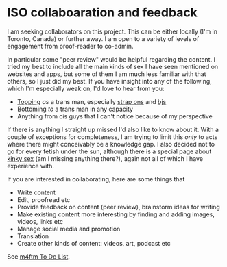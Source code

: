 # ISO collaboaration and feedback

I am seeking collaborators on this project. This can be either locally (I'm in Toronto, Canada) or further away. I am open to a variety of levels of engagement from proof-reader to co-admin.

In particular some "peer review" would be helpful regarding the content. I tried my best to include all the main kinds of sex I have seen mentioned on websites and apps, but some of them I am much less familiar with that others, so I just did my best. If you have insight into any of the following, which I'm especially weak on, I'd love to hear from you:

  * [Topping](http://m4ftm.com/hooking-up/bottoming-to-a-trans-guy/) _as_ a trans man, especially [strap ons](http://m4ftm.com/hooking-up/getting-fucked-in-the-ass-by-a-trans-man/) and [bjs](http://m4ftm.com/hooking-up/sucking-a-trans-mans-dick/)
  * Bottoming _to_ a trans man in any capacity
  * Anything from cis guys that I can't notice because of my perspective

If there is anything I straight up missed I'd also like to know about it. With a couple of exceptions for completeness, I am trying to limit this _only_ to acts where there might conceivably be a knowledge gap. I also decided not to go for every fetish under the sun, although there is a special page about [kinky sex](http://m4ftm.com/hooking-up/kinky-sex-with-trans-guys/) (am I missing anything there?), again not all of which I have experience with.

If you are interested in collaborating, here are some things that

  * Write content
  * Edit, proofread etc
  * Provide feedback on content (peer review), brainstorm ideas for writing
  * Make existing content more interesting by finding and adding images, videos, links etc
  * Manage social media and promotion
  * Translation
  * Create other kinds of content: videos, art, podcast etc

See [m4ftm To Do List](http://m4ftm.com/about-m4ftm/m4ftm-to-do-list/).
